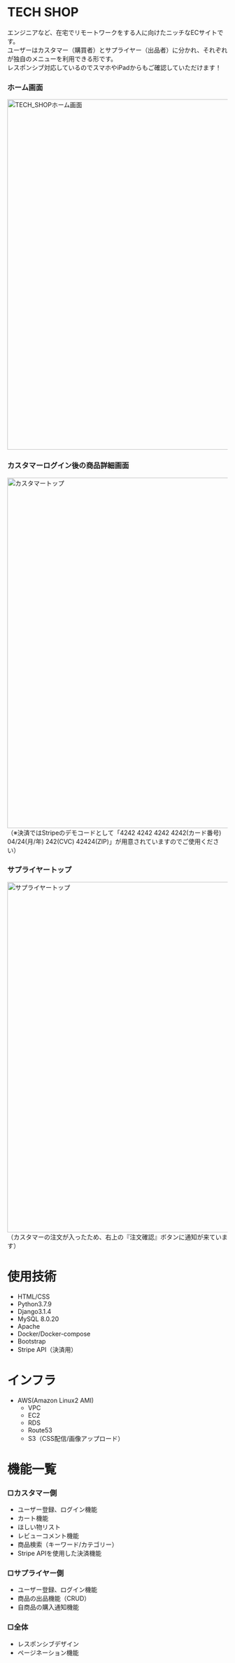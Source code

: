 # TECH SHOP
エンジニアなど、在宅でリモートワークをする人に向けたニッチなECサイトです。<br>
ユーザーはカスタマー（購買者）とサプライヤー（出品者）に分かれ、それぞれが独自のメニューを利用できる形です。<br>
レスポンシブ対応しているのでスマホやiPadからもご確認していただけます！<br>
<h3>ホーム画面</h3>
<img width="800" alt="TECH_SHOPホーム画面" src="https://user-images.githubusercontent.com/66961071/104279690-110dd180-54ee-11eb-9aed-92c931251cf7.png">
<h3>カスタマーログイン後の商品詳細画面</h3>
<img width="800" alt="カスタマートップ" src="https://user-images.githubusercontent.com/66961071/104279702-15d28580-54ee-11eb-9d77-71aee8a925fc.png">
（※決済ではStripeのデモコードとして「4242 4242 4242 4242(カード番号) 04/24(月/年) 242(CVC) 42424(ZIP)」が用意されていますのでご使用ください）
<h3>サプライヤートップ</h3>
<img width="800" alt="サプライヤートップ" src="https://user-images.githubusercontent.com/66961071/104279899-677b1000-54ee-11eb-9bbf-e56d19c8ef59.png">
（カスタマーの注文が入ったため、右上の『注文確認』ボタンに通知が来ています）
<br>

<h1>使用技術</h1>
<ul>
  <li>HTML/CSS</li>
  <li>Python3.7.9</li>
  <li>Django3.1.4</li>
  <li>MySQL 8.0.20</li>
  <li>Apache</li>
  <li>Docker/Docker-compose</li>
  <li>Bootstrap</li>
  <li>Stripe API（決済用）</li>
</ul>

<h1>インフラ</h1>
<ul>
  <li>AWS(Amazon Linux2 AMI)
  <ul>
    <li>VPC</li>
    <li>EC2</li>
    <li>RDS</li>
    <li>Route53</li>
    <li>S3（CSS配信/画像アップロード）</li>
  </ul>
  </li>
</ul>

<h1>機能一覧</h1>
<h3>□カスタマー側</h3>
<ul>
  <li>ユーザー登録、ログイン機能</li>
  <li>カート機能</li>
  <li>ほしい物リスト</li>
  <li>レビューコメント機能</li>
  <li>商品検索（キーワード/カテゴリー）</li>
  <li>Stripe APIを使用した決済機能</li>
</ul>
<h3>□サプライヤー側</h3>
<ul>
  <li>ユーザー登録、ログイン機能</li>
  <li>商品の出品機能（CRUD）</li>
  <li>自商品の購入通知機能</li>
</ul>
<h3>□全体</h3>
<ul>
  <li>レスポンシブデザイン</li>
  <li>ページネーション機能</li>
</ul>






